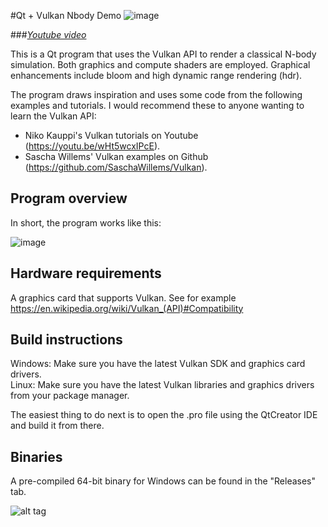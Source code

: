 #Qt + Vulkan Nbody Demo
![image](https://github.com/AndreasReiten/qtvknbody/blob/master/doc/screenshot_nbody_2016_08_15_15_24_22.png)

###_[Youtube video](https://youtu.be/BsCqkKZtRfU)_


This is a Qt program that uses the Vulkan API to render a classical N-body simulation. Both graphics and compute shaders are employed. Graphical enhancements include bloom and high dynamic range rendering (hdr).

The program draws inspiration and uses some code from the following examples and tutorials. I would recommend these to anyone wanting to learn the Vulkan API: 
* Niko Kauppi's Vulkan tutorials on Youtube (https://youtu.be/wHt5wcxIPcE). 
* Sascha Willems' Vulkan examples on Github (https://github.com/SaschaWillems/Vulkan).

## Program overview
In short, the program works like this:

![image](https://github.com/AndreasReiten/qtvknbody/blob/master/doc/path4572.png)

## Hardware requirements 
A graphics card that supports Vulkan. See for example https://en.wikipedia.org/wiki/Vulkan_(API)#Compatibility

## Build instructions
Windows: Make sure you have the latest Vulkan SDK and graphics card drivers.  
Linux: Make sure you have the latest Vulkan libraries and graphics drivers from your package manager.

The easiest thing to do next is to open the .pro file using the QtCreator IDE and build it from there.

## Binaries
A pre-compiled 64-bit binary for Windows can be found in the "Releases" tab. 

![alt tag](https://github.com/AndreasReiten/qtvknbody/blob/master/doc/screenshot_nbody_2016_08_15_15_27_52.png)

